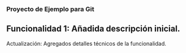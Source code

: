 ### Proyecto de Ejemplo para Git


## Funcionalidad 1: Añadida descripción inicial. 
Actualización: Agregados detalles técnicos de la funcionalidad.
